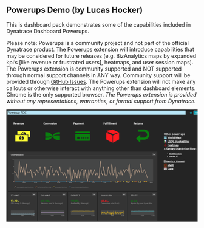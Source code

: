 ## Powerups Demo (by Lucas Hocker)
This is dashboard pack demonstrates some of the capabilities included in Dynatrace Dashboard Powerups. 

Please note: Powerups is a community project and not part of the official Dynatrace product. 
The Powerups extension will introduce capabilities that may be considered for future releases (e.g. BizAnalytics maps by expanded kpi’s [like revenue or frustrated users], heatmaps, and user session maps).
      The Powerups extension is community supported and NOT supported through normal support channels in ANY way.  Community support will be provided through <a href="https://github.com/LucasHocker/DynatraceDashboardPowerups/issues" target="_blank">GitHub Issues</a>.
      The Powerups extension will not make any callouts or otherwise interact with anything other than dashboard elements.
      Chrome is the only supported browser.
      <i>The Powerups extension is provided without any representations, warranties, or formal support from Dynatrace.</i>

![](images/powerups.png)